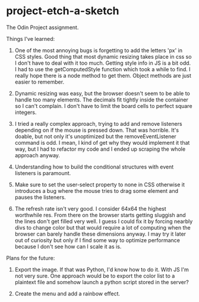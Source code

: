# project-etch-a-sketch
The Odin Project assignment.

Things I've learned:

1) One of the most annoying bugs is forgetting to add the letters 'px' in CSS styles.
   Good thing that most dynamic resizing takes place in css so I don't have to deal with
   it too much. Getting style info in JS is a bit odd. I had to use the getComputedStyle
   function which took a while to find. I really hope there is a node method to get them.
   Object methods are just easier to remember.

2) Dynamic resizing was easy, but the browser doesn't seem to be able to handle too many
   elements. The decimals fit tightly inside the container so I can't complain. I don't have
   to limit the board cells to perfect square integers.

3) I tried a really complex approach, trying to add and remove listeners depending on if
   the mouse is pressed down. That was horrible. It's doable, but not only it's unoptimized
   but the removeEventListener command is odd. I mean, I kind of get why they would implement
   it that way, but I had to refactor my code and I ended up scraping the whole approach
   anyway.

4) Understanding how to build the conditional structures with event listeners is paramount.
    

5) Make sure to set the user-select property to none in CSS otherwise it introduces a bug
   where the mouse tries to drag some element and pauses the listeners.

6) The refresh rate isn't very good. I consider 64x64 the highest worthwhile res. From there on
   the browser starts getting sluggish and the lines don't get filled very well. I guess I could
   fix it by forcing nearbly divs to change color but that would require a lot of computing
   when the browser can barely handle these dimensions anyway. I may try it later out of
   curiosity but only if I find some way to optimize performance because I don't see how can
   I scale it as is.

Plans for the future:

1) Export the image. If that was Python, I'd know how to do it. With JS I'm not very sure.
   One approach would be to export the color list to a plaintext file and somehow launch
   a python script stored in the server? 

2) Create the menu and add a rainbow effect. 


